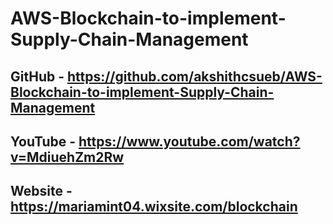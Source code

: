 # AWS-Blockchain-to-implement-Supply-Chain-Management

## GitHub - https://github.com/akshithcsueb/AWS-Blockchain-to-implement-Supply-Chain-Management

## YouTube - https://www.youtube.com/watch?v=MdiuehZm2Rw

## Website - https://mariamint04.wixsite.com/blockchain
